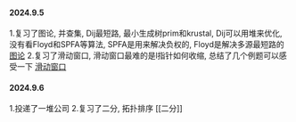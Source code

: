 #### 2024.9.5
1.复习了图论, 并查集, Dij最短路, 最小生成树prim和krustal, Dij可以用堆来优化, 没有看Floyd和SPFA等算法, SPFA是用来解决负权的, Floyd是解决多源最短路的
[图论](图论.md)
2.复习了滑动窗口, 滑动窗口最难的是l指针如何收缩, 总结了几个例题可以感受一下
[滑动窗口](滑动窗口.md)
#### 2024.9.6
1.投递了一堆公司
2.复习了二分, 拓扑排序
[[二分]]
